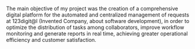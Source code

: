 The main objective of my project was the creation of a comprehensive digital platform for the automated and centralized management of requests at 123digit@l (Invented Company, about software development), in order to optimize the distribution of tasks among collaborators, improve workflow monitoring and generate reports in real time, achieving greater operational efficiency and customer satisfaction.
